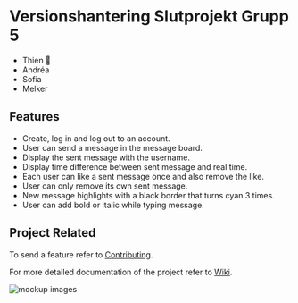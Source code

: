# Versionshantering Slutprojekt Grupp 5

- Thien 🚩
- Andréa
- Sofia
- Melker

## Features

- Create, log in and log out to an account.
- User can send a message in the message board.
- Display the sent message with the username.
- Display time difference between sent message and real time.
- Each user can like a sent message once and also remove the like.
- User can only remove its own sent message.
- New message highlights with a black border that turns cyan 3 times.
- User can add bold or italic while typing message.

## Project Related

To send a feature refer to [Contributing](https://github.com/tevee/versionshantering-grupp5-slutprojekt/blob/main/CONTRIBUTING.md).

For more detailed documentation of the project refer to [Wiki](https://github.com/tevee/versionshantering-grupp5-slutprojekt/wiki).

![mockup images](https://github.com/tevee/versionshantering-grupp5-slutprojekt/blob/main/images/mockup.jpg?raw=true)
